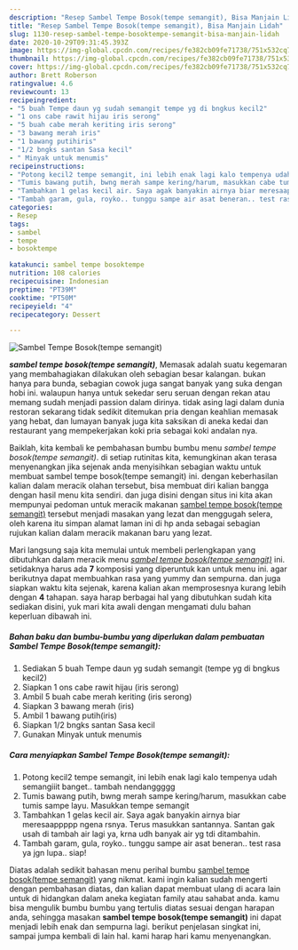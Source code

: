 ```yaml
---
description: "Resep Sambel Tempe Bosok(tempe semangit), Bisa Manjain Lidah"
title: "Resep Sambel Tempe Bosok(tempe semangit), Bisa Manjain Lidah"
slug: 1130-resep-sambel-tempe-bosoktempe-semangit-bisa-manjain-lidah
date: 2020-10-29T09:31:45.393Z
image: https://img-global.cpcdn.com/recipes/fe382cb09fe71738/751x532cq70/sambel-tempe-bosoktempe-semangit-foto-resep-utama.jpg
thumbnail: https://img-global.cpcdn.com/recipes/fe382cb09fe71738/751x532cq70/sambel-tempe-bosoktempe-semangit-foto-resep-utama.jpg
cover: https://img-global.cpcdn.com/recipes/fe382cb09fe71738/751x532cq70/sambel-tempe-bosoktempe-semangit-foto-resep-utama.jpg
author: Brett Roberson
ratingvalue: 4.6
reviewcount: 13
recipeingredient:
- "5 buah Tempe daun yg sudah semangit tempe yg di bngkus kecil2"
- "1 ons cabe rawit hijau iris serong"
- "5 buah cabe merah keriting iris serong"
- "3 bawang merah iris"
- "1 bawang putihiris"
- "1/2 bngks santan Sasa kecil"
- " Minyak untuk menumis"
recipeinstructions:
- "Potong kecil2 tempe semangit, ini lebih enak lagi kalo tempenya udah semangiiit banget.. tambah nendanggggg"
- "Tumis bawang putih, bwng merah sampe kering/harum, masukkan cabe tumis sampe layu. Masukkan tempe semangit"
- "Tambahkan 1 gelas kecil air. Saya agak banyakin airnya biar meresaappppp ngena rsnya. Terus masukkan santannya. Santan gak usah di tambah air lagi ya, krna udh banyak air yg tdi ditambahin."
- "Tambah garam, gula, royko.. tunggu sampe air asat beneran.. test rasa ya jgn lupa.. siap!"
categories:
- Resep
tags:
- sambel
- tempe
- bosoktempe

katakunci: sambel tempe bosoktempe 
nutrition: 108 calories
recipecuisine: Indonesian
preptime: "PT39M"
cooktime: "PT50M"
recipeyield: "4"
recipecategory: Dessert

---
```



![Sambel Tempe Bosok(tempe semangit)](https://img-global.cpcdn.com/recipes/fe382cb09fe71738/751x532cq70/sambel-tempe-bosoktempe-semangit-foto-resep-utama.jpg)

<b><i>sambel tempe bosok(tempe semangit)</i></b>, Memasak adalah suatu kegemaran yang membahagiakan dilakukan oleh sebagian besar kalangan. bukan hanya para bunda, sebagian cowok juga sangat banyak yang suka dengan hobi ini. walaupun hanya untuk sekedar seru seruan dengan rekan atau memang sudah menjadi passion dalam dirinya. tidak asing lagi dalam dunia restoran sekarang tidak sedikit ditemukan pria dengan keahlian memasak yang hebat, dan lumayan banyak juga kita saksikan di aneka kedai dan restaurant yang mempekerjakan koki pria sebagai koki andalan nya.



Baiklah, kita kembali ke pembahasan bumbu bumbu menu <i>sambel tempe bosok(tempe semangit)</i>. di setiap rutinitas kita, kemungkinan akan terasa menyenangkan jika sejenak anda menyisihkan sebagian waktu untuk membuat sambel tempe bosok(tempe semangit) ini. dengan keberhasilan kalian dalam meracik olahan tersebut, bisa membuat diri kalian bangga dengan hasil menu kita sendiri. dan juga disini dengan situs ini kita akan mempunyai pedoman untuk meracik makanan <u>sambel tempe bosok(tempe semangit)</u> tersebut menjadi masakan yang lezat dan menggugah selera, oleh karena itu simpan alamat laman ini di hp anda sebagai sebagian rujukan kalian dalam meracik makanan baru yang lezat.


Mari langsung saja kita memulai untuk membeli perlengkapan yang dibutuhkan dalam meracik menu <u><i>sambel tempe bosok(tempe semangit)</i></u> ini. setidaknya harus ada <b>7</b> komposisi yang diperuntuk kan untuk menu ini. agar berikutnya dapat membuahkan rasa yang yummy dan sempurna. dan juga siapkan waktu kita sejenak, karena kalian akan memprosesnya kurang lebih dengan <b>4</b> tahapan. saya harap berbagai hal yang dibutuhkan sudah kita sediakan disini, yuk mari kita awali dengan mengamati dulu bahan keperluan dibawah ini.

<!--inarticleads1-->

##### Bahan baku dan bumbu-bumbu yang diperlukan dalam pembuatan Sambel Tempe Bosok(tempe semangit):

1. Sediakan 5 buah Tempe daun yg sudah semangit (tempe yg di bngkus kecil2)
1. Siapkan 1 ons cabe rawit hijau (iris serong)
1. Ambil 5 buah cabe merah keriting (iris serong)
1. Siapkan 3 bawang merah (iris)
1. Ambil 1 bawang putih(iris)
1. Siapkan 1/2 bngks santan Sasa kecil
1. Gunakan  Minyak untuk menumis




<!--inarticleads2-->

##### Cara menyiapkan Sambel Tempe Bosok(tempe semangit):

1. Potong kecil2 tempe semangit, ini lebih enak lagi kalo tempenya udah semangiiit banget.. tambah nendanggggg
1. Tumis bawang putih, bwng merah sampe kering/harum, masukkan cabe tumis sampe layu. Masukkan tempe semangit
1. Tambahkan 1 gelas kecil air. Saya agak banyakin airnya biar meresaappppp ngena rsnya. Terus masukkan santannya. Santan gak usah di tambah air lagi ya, krna udh banyak air yg tdi ditambahin.
1. Tambah garam, gula, royko.. tunggu sampe air asat beneran.. test rasa ya jgn lupa.. siap!




Diatas adalah sedikit bahasan menu perihal bumbu <u>sambel tempe bosok(tempe semangit)</u> yang nikmat. kami ingin kalian sudah mengerti dengan pembahasan diatas, dan kalian dapat membuat ulang di acara lain untuk di hidangkan dalam aneka kegiatan family atau sahabat anda. kamu bisa mengulik bumbu bumbu yang tertulis diatas sesuai dengan harapan anda, sehingga masakan <b>sambel tempe bosok(tempe semangit)</b> ini dapat menjadi lebih enak dan sempurna lagi. berikut penjelasan singkat ini, sampai jumpa kembali di lain hal. kami harap hari kamu menyenangkan.
